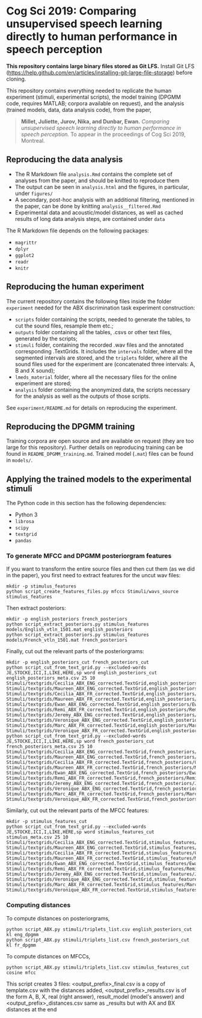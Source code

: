 # Cog Sci 2019: Comparing unsupervised speech learning directly to human performance in speech perception

**This repository contains large binary files stored as Git LFS.** Install Git LFS (https://help.github.com/en/articles/installing-git-large-file-storage) before cloning.

This repository contains everything needed to replicate the human experiment (stimuli, experimental scripts), the model training (DPGMM code, requires MATLAB; corpora available on request), and the analysis (trained models, data, data analysis code), from the paper,

> **Millet, Juliette, Jurov, Nika, and Dunbar, Ewan.** *Comparing unsupervised speech learning directly to human performance in speech perception.* To appear in the proceedings of Cog Sci 2019, Montreal.


## Reproducing the data analysis

- The R Markdown file `analysis.Rmd` contains the complete set of analyses from the paper, and should be knitted to reproduce them
- The output can be seen in `analysis.html` and the figures, in particular, under `figures/`
- A secondary, post-hoc analysis with an additional filtering, mentioned in the paper, can be done by knitting `analysis__filtered.Rmd`
- Experimental data and acoustic/model distances, as well as cached results of long data analysis steps, are contained under `data`

The R Markdown file depends on the following packages:

- `magrittr`
- `dplyr`
- `ggplot2`
- `readr`
- `knitr`


## Reproducing the human experiment


The current repository contains the following files inside the folder `experiment`  needed for the ABX discrimination task experiment construction:

* `scripts` folder containing the scripts, needed to generate the tables, to cut the sound files, resample them etc.;
* `outputs` folder containing all the tables, .csvs or other text files, generated by the scripts;
* `stimuli` folder, containing the recorded .wav files and the annotated corresponding .TextGrids. It includes the `intervals` folder, where all the segmented intervals are stored, and the `triplets` folder, where all the sound files used for the experiment are (concatenated three intervals: A, B and X sound);
* `lmeds_material` folder, where all the necessary files for the online experiment are stored;
* `analysis` folder containing the anonymized data, the scripts necessary for the analysis as well as the outputs of those scripts.

See `experiment/README.md` for details on reproducing the experiment.



## Reproducing the DPGMM training

Training corpora are open source and are available on request (they are too large for this repository). Further details on reproducing training can be found in `README_DPGMM_training.md`. Trained model (`.mat`) files can be found in `models/`.

## Applying the trained models to the experimental stimuli

The Python code in this section has the following dependencies:

- Python 3
- `librosa`
- `scipy`
- `textgrid`
- `pandas`


### To generate MFCC and DPGMM posteriorgram features


If you want to transform the entire source files and then cut them (as we did in the paper), you first need to extract features for the uncut wav files:

```
mkdir -p stimulus_features
python script_create_features_files.py mfccs Stimuli/wavs_source stimulus_features
```

Then extract posteriors:

```
mkdir -p english_posteriors french_posteriors
python script_extract_posteriors.py stimulus_features models/English_vtln_1501.mat english_posteriors
python script_extract_posteriors.py stimulus_features models/French_vtln_1501.mat french_posteriors
```

Finally, cut out the relevant parts of the posteriorgrams:

```
mkdir -p english_posteriors_cut french_posteriors_cut
python script_cut_from_text_grid.py --excluded-words JE,STOCKE,ICI,I,LIKE,HERE,sp word english_posteriors_cut english_posteriors_meta.csv 25 10 Stimuli/textgrids/Cecilia_ABX_ENG_corrected.TextGrid,english_posteriors/Cecilia_ABX_ENG_clean.csv Stimuli/textgrids/Maureen_ABX_ENG_corrected.TextGrid,english_posteriors/Maureen_ABX_ENG_clean.csv Stimuli/textgrids/Cecilia_ABX_FR_corrected.TextGrid,english_posteriors/Cecilia_ABX_FR_clean.csv Stimuli/textgrids/Maureen_ABX_FR_corrected.TextGrid,english_posteriors/Maureen_ABX_FR_clean.csv Stimuli/textgrids/Ewan_ABX_ENG_corrected.TextGrid,english_posteriors/Ewan_ABX_ENG_clean.csv Stimuli/textgrids/Remi_ABX_FR_corrected.TextGrid,english_posteriors/Remi_ABX_FR_clean.csv Stimuli/textgrids/Jeremy_ABX_ENG_corrected.TextGrid,english_posteriors/Jeremy_ABX_ENG_clean.csv Stimuli/textgrids/Veronique_ABX_ENG_corrected.TextGrid,english_posteriors/Veronique_ABX_ENG_clean.csv Stimuli/textgrids/Marc_ABX_FR_corrected.TextGrid,english_posteriors/Marc_ABX_FR_clean.csv Stimuli/textgrids/Veronique_ABX_FR_corrected.TextGrid,english_posteriors/Veronique_ABX_FR_clean.csv
python script_cut_from_text_grid.py --excluded-words JE,STOCKE,ICI,I,LIKE,HERE,sp word french_posteriors_cut french_posteriors_meta.csv 25 10 Stimuli/textgrids/Cecilia_ABX_ENG_corrected.TextGrid,french_posteriors/Cecilia_ABX_ENG_clean.csv Stimuli/textgrids/Maureen_ABX_ENG_corrected.TextGrid,french_posteriors/Maureen_ABX_ENG_clean.csv Stimuli/textgrids/Cecilia_ABX_FR_corrected.TextGrid,french_posteriors/Cecilia_ABX_FR_clean.csv Stimuli/textgrids/Maureen_ABX_FR_corrected.TextGrid,french_posteriors/Maureen_ABX_FR_clean.csv Stimuli/textgrids/Ewan_ABX_ENG_corrected.TextGrid,french_posteriors/Ewan_ABX_ENG_clean.csv Stimuli/textgrids/Remi_ABX_FR_corrected.TextGrid,french_posteriors/Remi_ABX_FR_clean.csv Stimuli/textgrids/Jeremy_ABX_ENG_corrected.TextGrid,french_posteriors/Jeremy_ABX_ENG_clean.csv Stimuli/textgrids/Veronique_ABX_ENG_corrected.TextGrid,french_posteriors/Veronique_ABX_ENG_clean.csv Stimuli/textgrids/Marc_ABX_FR_corrected.TextGrid,french_posteriors/Marc_ABX_FR_clean.csv Stimuli/textgrids/Veronique_ABX_FR_corrected.TextGrid,french_posteriors/Veronique_ABX_FR_clean.csv
```

Similarly, cut out the relevant parts of the MFCC features:

```
mkdir -p stimulus_features_cut
python script_cut_from_text_grid.py --excluded-words JE,STOCKE,ICI,I,LIKE,HERE,sp word stimulus_features_cut stimulus_meta.csv 25 10 Stimuli/textgrids/Cecilia_ABX_ENG_corrected.TextGrid,stimulus_features/Cecilia_ABX_ENG_clean.csv Stimuli/textgrids/Maureen_ABX_ENG_corrected.TextGrid,stimulus_features/Maureen_ABX_ENG_clean.csv Stimuli/textgrids/Cecilia_ABX_FR_corrected.TextGrid,stimulus_features/Cecilia_ABX_FR_clean.csv Stimuli/textgrids/Maureen_ABX_FR_corrected.TextGrid,stimulus_features/Maureen_ABX_FR_clean.csv Stimuli/textgrids/Ewan_ABX_ENG_corrected.TextGrid,stimulus_features/Ewan_ABX_ENG_clean.csv Stimuli/textgrids/Remi_ABX_FR_corrected.TextGrid,stimulus_features/Remi_ABX_FR_clean.csv Stimuli/textgrids/Jeremy_ABX_ENG_corrected.TextGrid,stimulus_features/Jeremy_ABX_ENG_clean.csv Stimuli/textgrids/Veronique_ABX_ENG_corrected.TextGrid,stimulus_features/Veronique_ABX_ENG_clean.csv Stimuli/textgrids/Marc_ABX_FR_corrected.TextGrid,stimulus_features/Marc_ABX_FR_clean.csv Stimuli/textgrids/Veronique_ABX_FR_corrected.TextGrid,stimulus_features/Veronique_ABX_FR_clean.csv
```


### Computing distances

To compute distances on posteriorgrams,

```
python script_ABX.py stimuli/triplets_list.csv english_posteriors_cut kl eng_dpgmm
python script_ABX.py stimuli/triplets_list.csv french_posteriors_cut kl fr_dpgmm
```

To compute distances on MFCCs,

```
python script_ABX.py stimuli/triplets_list.csv stimulus_features_cut cosine mfcc
```

This script creates 3 files: <output_prefix>_final.csv is a copy of template.csv with the distances added, <output_prefix>_results.csv is of the form A, B, X, real (right answer), result_model (model's answer) and <output_prefix>_distances.csv same as _results but with AX and BX distances at the end





